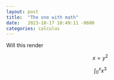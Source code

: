 ```yaml
---
layout: post
title:  "The one with math"
date:   2023-10-17 18:49:11 -0600
categories: calculus
---
```

Will this render

$$ x = y^2 $$

$$ \int^x_0{x^3} $$
